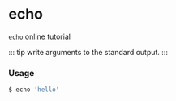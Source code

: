 # echo

[`echo` online tutorial](https://arthas.aliyun.com/doc/arthas-tutorials.html?language=en&id=command-echo)

::: tip
write arguments to the standard output.
:::

### Usage

```bash
$ echo 'hello'
```
